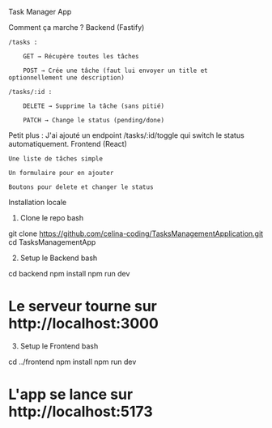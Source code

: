 Task Manager App

Comment ça marche ?
Backend (Fastify)

    /tasks :

        GET → Récupère toutes les tâches

        POST → Crée une tâche (faut lui envoyer un title et optionnellement une description)

    /tasks/:id :

        DELETE → Supprime la tâche (sans pitié)

        PATCH → Change le status (pending/done)

Petit plus : J'ai ajouté un endpoint /tasks/:id/toggle qui switch le status automatiquement.
Frontend (React)

    Une liste de tâches simple

    Un formulaire pour en ajouter

    Boutons pour delete et changer le status

Installation locale
1. Clone le repo
bash

git clone https://github.com/celina-coding/TasksManagementApplication.git
cd TasksManagementApp

2. Setup le Backend
bash

cd backend
npm install
npm run dev
# Le serveur tourne sur http://localhost:3000

3. Setup le Frontend
bash

cd ../frontend
npm install
npm run dev
# L'app se lance sur http://localhost:5173
